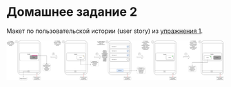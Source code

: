 # Домашнее задание 2

Макет по пользовательской истории (user story) из [упражнения 1](../ex01_user_story/README.md).

![Exercise 02 - User Story layout](./Ozon_next_month_cashback_feature_mobile_app.drawio.png "Exercise 02 - User Story layout")
